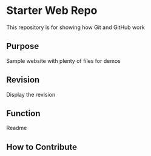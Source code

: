 # Starter Web Repo

This repository is for showing how Git and GitHub work

## Purpose

Sample website with plenty of files for demos

## Revision

Display the revision

## Function

Readme

## How to Contribute
